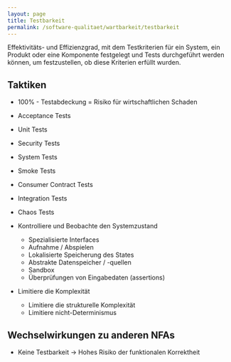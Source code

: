 ```yaml
---
layout: page
title: Testbarkeit
permalink: /software-qualitaet/wartbarkeit/testbarkeit
---
```

Effektivitäts- und Effizienzgrad, mit dem Testkriterien für ein System, ein Produkt oder eine Komponente festgelegt und Tests durchgeführt werden können, um festzustellen, ob diese Kriterien erfüllt wurden.

## Taktiken

* 100% - Testabdeckung = Risiko für wirtschaftlichen Schaden
* Acceptance Tests
* Unit Tests
* Security Tests
* System Tests
* Smoke Tests
* Consumer Contract Tests
* Integration Tests
* Chaos Tests

* Kontrolliere und Beobachte den Systemzustand
  * Spezialisierte Interfaces
  * Aufnahme / Abspielen
  * Lokalisierte Speicherung des States
  * Abstrakte Datenspeicher / -quellen
  * Sandbox
  * Überprüfungen von Eingabedaten (assertions)
* Limitiere die Komplexität
  * Limitiere die strukturelle Komplexität
  * Limitiere nicht-Determinismus


## Wechselwirkungen zu anderen NFAs

* Keine Testbarkeit -> Hohes Risiko der funktionalen Korrektheit